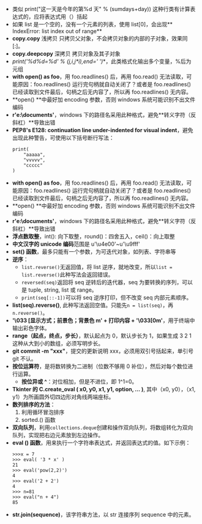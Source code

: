 - 类似 print("这一天是今年的第%d 天" % (sumdays+day)) 这种行类有计算表达式的，应将表达式用（）括起
- 如果 list 是一个空的，没有一个元素的列表，使用 list[0]，会出现** IndexError: list index out of range**
- **copy.copy** 浅拷贝 只拷贝父对象，不会拷贝对象的内部的子对象，效果同 [:]。
- **copy.deepcopy** 深拷贝 拷贝对象及其子对象
- **print('%d*%d=%d' % (j,i,j*i),end=' ')**，此类格式化输出多个变量，%后为元组
- **with open() as foo**，用 foo.readlines() 后，再用 foo.read() 无法读取，可能原因：foo.readlines() 运行完句柄就自动关闭了？或者是 foo.readlines() 已经读取到文件最后，句柄之后无内容了，所以再 foo.readlines() 无内容。
- **open() **中最好加 encoding 参数，否则 windows 系统可能识别不出文件编码
- **r'e:\documents\'**，windows 下的路径名采用此种格式，避免**转义字符（反斜杠）**导致出错
- **PEP8's E128: continuation line under-indented for visual indent**，避免出现此种警告，可使用以下括号断行写法：
    ```
    print(
        "aaaaa",
        "vvvvv",
        "ccccc"
    )
- **with open() as foo**，用 foo.readlines() 后，再用 foo.read() 无法读取，可能原因：foo.readlines() 运行完句柄就自动关闭了？或者是 foo.readlines() 已经读取到文件最后，句柄之后无内容了，所以再 foo.readlines() 无内容。
- **open() **中最好加 encoding 参数，否则 windows 系统可能识别不出文件编码
- **r'e:\documents\'**，windows 下的路径名采用此种格式，避免**转义字符（反斜杠）**导致出错
- **浮点数取整**，int(): 向下取整，round()：四舍五入，ceil()：向上取整
- **中文汉字的 unicode 编码**范围是 u'\u4e00'~u'\u9fff'
- **set() 函数**，最多只能有一个参数，为可迭代对象，如列表、字符串等
- **逆序**：
    - `list.reverse()`无返回值，将 list 逆序，就地改变，所以`list = list.reverse()`此种写法会返回错误。
    - `reversed(seq)`返回将 seq 逆转后的迭代器，seq 为要转换的序列，可以是 tuple, string, list 或 range。
    - `print(seq[::-1])`可以将 seq 逆序打印，但不改变 seq 内部元素顺序。
- **list(seq).reverse()**, 此种写法返回空值。只能先`n = list(seq)`，再`n.reverse()`。
- **'\033 [显示方式；前景色；背景色 m' + 打印内容 + '\033[0m'**，用于终端中输出彩色字体。
- **range（起点，终点，步长）**，默认起点为 0，默认步长为 1，如果生成 3 2 1 这种从大到小的数组，必须写明步长。
- **git commit -m "xxx"**，提交的更新说明 xxx，必须用双引号括起来，单引号 git 不认。
- **按位运算符**，是将数转换为二进制（位数不够用 0 补位），然后对每个数位进行运算。
    - **按位异或 ^**：对位相加，但是不进位，即 1^1=0。
- **Tkinter 的 C.create_oval ( x0, y0, x1, y1, option, ... )**, 其中（x0, y0），（x1, y1）为所画圆外切四边形对角线两端座标。
- **数列排序的方法**：
    1. 利用循环冒泡排序
    2. sorted.() 函数
- **双向队列**，利用`collections.deque`创建和操作双向队列，将数组转化为双向队列，实现把右边元素放到左边操作。
- **eval () 函数**，用来执行一个字符串表达式，并返回表达式的值。如下示例：
    ```
    >>>x = 7
    >>> eval( '3 * x' )
    21
    >>> eval('pow(2,2)')
    4
    >>> eval('2 + 2')
    4
    >>> n=81
    >>> eval("n + 4")
    85
    ```
- **str.join(sequence)**，该字符串方法，以 str 连接序列 sequence 中的元素。

